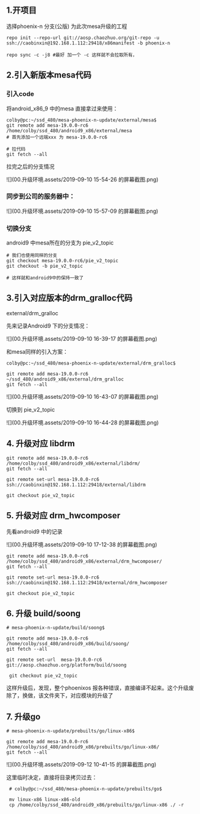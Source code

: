 ## 1.开项目

选择phoenix-n 分支(公版) 为此次mesa升级的工程

```shell
repo init --repo-url git://aosp.chaozhuo.org/git-repo -u ssh://caobinxin@192.168.1.112:29418/x86manifest -b phoenix-n

repo sync -c -j8 #最好 加一个 -c 这样就不会拉取所有， 
```



## 2.引入新版本mesa代码

### 引入code

将android_x86_9 中的mesa 直接拿过来使用：

```shell
colby@pc:~/ssd_480/mesa-phoenix-n-update/external/mesa$
git remote add mesa-19.0.0-rc6 /home/colby/ssd_480/android9_x86/external/mesa
# 首先添加一个远端xxx 为 mesa-19.0.0-rc6

# 拉代码
git fetch --all
```

拉完之后的分支情况

![](00.升级环境.assets/2019-09-10 15-54-26 的屏幕截图.png)

### 同步到公司的服务器中：

![](00.升级环境.assets/2019-09-10 15-57-09 的屏幕截图.png)

### 切换分支

android9 中mesa所在的分支为 pie_v2_topic

```shell
# 我们也使用同样的分支
git checkout mesa-19.0.0-rc6/pie_v2_topic
git checkout -b pie_v2_topic

# 这样就和android9中的保持一致了
```

## 3.引入对应版本的drm_gralloc代码

external/drm_gralloc

先来记录Android9 下的分支情况：

![](00.升级环境.assets/2019-09-10 16-39-17 的屏幕截图.png)

和mesa同样的引入方案：

```shell
colby@pc:~/ssd_480/mesa-phoenix-n-update/external/drm_gralloc$

git remote add mesa-19.0.0-rc6 ~/ssd_480/android9_x86/external/drm_gralloc
git fetch --all
```

![](00.升级环境.assets/2019-09-10 16-43-07 的屏幕截图.png)

切换到  pie_v2_topic

![](00.升级环境.assets/2019-09-10 16-44-28 的屏幕截图.png)

## 4. 升级对应 libdrm

```shell
git remote add mesa-19.0.0-rc6 /home/colby/ssd_480/android9_x86/external/libdrm/
git fetch --all

git remote set-url mesa-19.0.0-rc6 ssh://caobinxin@192.168.1.112:29418/external/libdrm

git checkout pie_v2_topic
```

## 5. 升级对应 drm_hwcomposer

先看android9 中的记录

![](00.升级环境.assets/2019-09-10 17-12-38 的屏幕截图.png)

```shell
git remote add mesa-19.0.0-rc6 /home/colby/ssd_480/android9_x86/external/drm_hwcomposer/
git fetch --all

git remote set-url mesa-19.0.0-rc6  ssh://caobinxin@192.168.1.112:29418/external/drm_hwcomposer

git checkout pie_v2_topic
```

## 6. 升级 build/soong

```shell
# mesa-phoenix-n-update/build/soong$

git remote add mesa-19.0.0-rc6 /home/colby/ssd_480/android9_x86/build/soong/
git fetch --all

git remote set-url  mesa-19.0.0-rc6 git://aosp.chaozhuo.org/platform/build/soong

 git checkout pie_v2_topic
```

这样升级后，发现，整个phoenixos 报各种错误，直接编译不起来。这个升级废除了，换做，该文件夹下，对应模块的升级了

## 7. 升级go 

```shell
# mesa-phoenix-n-update/prebuilts/go/linux-x86$

git remote add mesa-19.0.0-rc6 /home/colby/ssd_480/android9_x86/prebuilts/go/linux-x86/
git fetch --all
```

![](00.升级环境.assets/2019-09-12 10-41-15 的屏幕截图.png)

这里临时决定，直接将目录拷贝过去：

```shell
 # colby@pc:~/ssd_480/mesa-phoenix-n-update/prebuilts/go$
 
 mv linux-x86 linux-x86-old
 cp /home/colby/ssd_480/android9_x86/prebuilts/go/linux-x86 ./ -r
```

